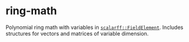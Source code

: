# ring-math

Polynomial ring math with variables in [`scalarff::FieldElement`](https://crates.io/crates/scalarff). Includes structures for vectors and matrices of variable dimension.
